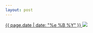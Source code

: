 ```yaml
---
layout: post
---
```


<p>
  <a href="/11">
    <time>{{ page.date | date: "%e %B %Y" }}</time>
    <img src="https://s3.amazonaws.com/life.aaronjgreenberg.com/11.jpg">
  </a>
  
</p>
